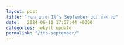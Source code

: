 ```yaml
---
layout: post
title: "תרגום השיר It’s September של אדגר גסט"
date:   2024-06-11 17:57:44 +0300
categories: jekyll update
permalink: "/its-september/"
---
```


